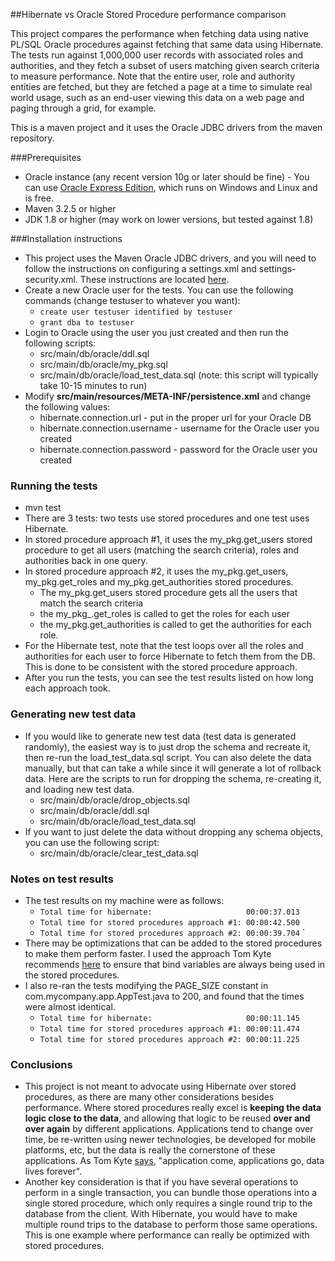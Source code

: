 ##Hibernate vs Oracle Stored Procedure performance comparison

This project compares the performance when fetching data using native PL/SQL Oracle procedures against fetching that
same data using Hibernate. The tests run against 1,000,000 user records with associated roles and authorities, and they fetch a subset of users matching given search criteria to measure performance. Note that the entire user, role and authority entities are fetched, but they are fetched a page at a time to simulate real world usage, such as an end-user viewing this data on a web page and paging through a grid, for example.

This is a maven project and it uses the Oracle JDBC drivers from the maven repository.

###Prerequisites
* Oracle instance (any recent version 10g or later should be fine) - You can use [Oracle Express Edition](http://www.oracle.com/technetwork/database/database-technologies/express-edition/overview/index.html), which runs on Windows and Linux and is free.
* Maven 3.2.5 or higher
* JDK 1.8 or higher (may work on lower versions, but tested against 1.8)

###Installation instructions
* This project uses the Maven Oracle JDBC drivers, and you will need to follow the instructions on configuring a settings.xml and settings-security.xml. These instructions are located [here](https://blogs.oracle.com/dev2dev/entry/how_to_get_oracle_jdbc#settings).
* Create a new Oracle user for the tests. You can use the following commands (change testuser to whatever you want):
    * `create user testuser identified by testuser`
    * `grant dba to testuser`
* Login to Oracle using the user you just created and then run the following scripts:
    * src/main/db/oracle/ddl.sql
    * src/main/db/oracle/my_pkg.sql
    * src/main/db/oracle/load_test_data.sql (note: this script will typically take 10-15 minutes to run)
* Modify **src/main/resources/META-INF/persistence.xml** and change the following values:
    * hibernate.connection.url - put in the proper url for your Oracle DB
    * hibernate.connection.username - username for the Oracle user you created
    * hibernate.connection.password - password for the Oracle user you created

### Running the tests
* mvn test
* There are 3 tests: two tests use stored procedures and one test uses Hibernate.
* In stored procedure approach #1, it uses the my_pkg.get_users stored procedure to get all users (matching the search criteria), roles and authorities back in one query.
* In stored procedure approach #2, it uses the my_pkg.get_users, my_pkg.get_roles and my_pkg.get_authorities stored procedures.
     * The my_pkg.get_users stored procedure gets all the users that match the search criteria
     * the my_pkg_.get_roles is called to get the roles for each user
     * the my_pkg.get_authorities is called to get the authorities for each role.
* For the Hibernate test, note that the test loops over all the roles and authorities for each user to force Hibernate to fetch them from the DB. This is done to be consistent with the stored procedure approach.
* After you run the tests, you can see the test results listed on how long each approach took.

### Generating new test data
* If you would like to generate new test data (test data is generated randomly), the easiest way is to just drop the schema and recreate it, then re-run the load_test_data.sql script. You can also delete the data manually, but that can take a while since it will generate a lot of rollback data. Here are the scripts to run for dropping the schema, re-creating it, and loading new test data.
    * src/main/db/oracle/drop_objects.sql
    * src/main/db/oracle/ddl.sql
    * src/main/db/oracle/load_test_data.sql
* If you want to just delete the data without dropping any schema objects, you can use the following script:
    * src/main/db/oracle/clear_test_data.sql

### Notes on test results
* The test results on my machine were as follows:
    * `Total time for hibernate:                     00:00:37.013`
    * `Total time for stored procedures approach #1: 00:00:42.500`
    * `Total time for stored procedures approach #2: 00:00:39.704`
`
* There may be optimizations that can be added to the stored procedures to make them perform faster. I used the approach Tom Kyte recommends [here](https://asktom.oracle.com/pls/apex/f?p=100:11:0::::P11_QUESTION_ID:31335048149752) to ensure that bind variables are always being used in the stored procedures.
*  I also re-ran the tests modifying the PAGE_SIZE constant in com.mycompany.app.AppTest.java to 200, and found that the times were almost identical.
    * `Total time for hibernate:                     00:00:11.145`
    * `Total time for stored procedures approach #1: 00:00:11.474`
    * `Total time for stored procedures approach #2: 00:00:11.225`

### Conclusions
* This project is not meant to advocate using Hibernate over stored procedures, as there are many other considerations besides performance. Where stored procedures really excel is **keeping the data logic close to the data**, and allowing that logic to be reused **over and over again** by different applications. Applications tend to change over time, be re-written using newer technologies, be developed for mobile platforms, etc, but the data is really the cornerstone of these applications. As Tom Kyte [says](https://asktom.oracle.com/pls/asktom/f%3Fp%3D100:11:0::::P11_QUESTION_ID:2232358800346144240), "application come, applications go, data lives forever".
* Another key consideration is that if you have several operations to perform in a single transaction, you can bundle those operations into a single stored procedure, which only requires a single round trip to the database from the client. With Hibernate, you would have to make multiple round trips to the database to perform those same operations. This is one example where performance can really be optimized with stored procedures.




